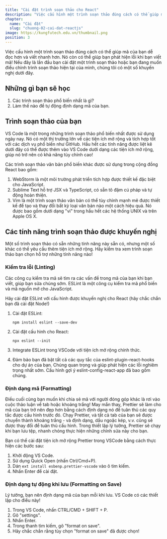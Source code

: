 ```yaml
---
title: "Cài đặt trình soạn thảo cho React"
description: "Việc cấu hình một trình soạn thảo đúng cách có thể giúp mã của bạn dễ đọc hơn và viết nhanh hơn. Nó còn có thể giúp bạn phát hiện lỗi khi bạn viết mã! Nếu đây là lần đầu bạn cài đặt một trình soạn thảo hoặc bạn đang muốn điều chỉnh trình soạn thảo hiện tại của mình, chúng tôi có một số khuyến nghị dưới đây"
chapter:
  name: "Cài đặt"
  slug: "chuong-02-cai-dat-reactjs"
image: https://kungfutech.edu.vn/thumbnail.png
position: 3
---
```


Việc cấu hình một trình soạn thảo đúng cách có thể giúp mã của bạn dễ đọc hơn và viết nhanh hơn. Nó còn có thể giúp bạn phát hiện lỗi khi bạn viết mã! Nếu đây là lần đầu bạn cài đặt một trình soạn thảo hoặc bạn đang muốn điều chỉnh trình soạn thảo hiện tại của mình, chúng tôi có một số khuyến nghị dưới đây.

## Những gì bạn sẽ học

1. Các trình soạn thảo phổ biến nhất là gì?
2. Làm thế nào để tự động định dạng mã của bạn.

## Trình soạn thảo của bạn

VS Code là một trong những trình soạn thảo phổ biến nhất được sử dụng ngày nay. Nó có một thị trường lớn về các tiện ích mở rộng và tích hợp tốt với các dịch vụ phổ biến như GitHub. Hầu hết các tính năng được liệt kê dưới đây có thể được thêm vào VS Code dưới dạng các tiện ích mở rộng, giúp nó trở nên có khả năng tùy chỉnh cao!

Các trình soạn thảo văn bản phổ biến khác được sử dụng trong cộng đồng React bao gồm:

1. WebStorm là một môi trường phát triển tích hợp được thiết kế đặc biệt cho JavaScript.
2. Sublime Text hỗ trợ JSX và TypeScript, có sẵn tô đậm cú pháp và tự động hoàn thiện.
3. Vim là một trình soạn thảo văn bản có thể tùy chỉnh mạnh mẽ được thiết kế để tạo và thay đổi bất kỳ loại văn bản nào một cách hiệu quả. Nó được bao gồm dưới dạng "vi" trong hầu hết các hệ thống UNIX và trên Apple OS X.

## Các tính năng trình soạn thảo được khuyến nghị

Một số trình soạn thảo có sẵn những tính năng này sẵn có, nhưng một số khác có thể yêu cầu thêm tiện ích mở rộng. Hãy kiểm tra xem trình soạn thảo bạn chọn hỗ trợ những tính năng nào!

### Kiểm tra lỗi (Linting)

Các công cụ kiểm tra mã sẽ tìm ra các vấn đề trong mã của bạn khi bạn viết, giúp bạn sửa chúng sớm. ESLint là một công cụ kiểm tra mã phổ biến và mã nguồn mở cho JavaScript.

Hãy cài đặt ESLint với cấu hình được khuyến nghị cho React (hãy chắc chắn bạn đã cài đặt Node!)

1. Cài đặt ESLint:

   ```shell
   npm install eslint --save-dev
   ```

2. Cài đặt cấu hình cho React:

   ```shell
   npx eslint --init
   ```

3. Integrate ESLint trong VSCode với tiện ích mở rộng chính thức.

4. Đảm bảo bạn đã bật tất cả các quy tắc của eslint-plugin-react-hooks cho dự án của bạn. Chúng quan trọng và giúp phát hiện các lỗi nghiêm trọng nhất sớm. Cấu hình gợi ý eslint-config-react-app đã bao gồm chúng.

### Định dạng mã (Formatting)

Điều cuối cùng bạn muốn khi chia sẻ mã với người đóng góp khác là rơi vào cuộc thảo luận về tab hoặc khoảng trắng! May mắn thay, Prettier sẽ làm cho mã của bạn trở nên đẹp hơn bằng cách định dạng nó để tuân thủ các quy tắc được cấu hình trước đó. Chạy Prettier, và tất cả tab của bạn sẽ được chuyển thành khoảng trắng - và định dạng, dấu ngoặc kép, v.v. cũng sẽ được thay đổi để tuân thủ cấu hình. Trong thiết lập lý tưởng, Prettier sẽ chạy khi bạn lưu tệp, nhanh chóng thực hiện những chỉnh sửa này cho bạn.

Bạn có thể cài đặt tiện ích mở rộng Prettier trong VSCode bằng cách thực hiện các bước sau:

1. Khởi động VS Code.
2. Sử dụng Quick Open (nhấn Ctrl/Cmd+P).
3. Dán `ext install esbenp.prettier-vscode` vào ô tìm kiếm.
4. Nhấn Enter để cài đặt.

### Định dạng tự động khi lưu (Formatting on Save)

Lý tưởng, bạn nên định dạng mã của bạn mỗi khi lưu. VS Code có các thiết lập cho điều này!

1. Trong VS Code, nhấn CTRL/CMD + SHIFT + P.
2. Gõ "settings".
3. Nhấn Enter.
4. Trong thanh tìm kiếm, gõ "format on save".
5. Hãy chắc chắn rằng tùy chọn "format on save" đã được chọn!
